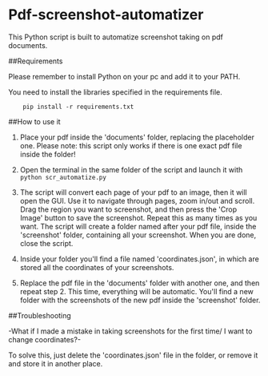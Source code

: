 # Pdf-screenshot-automatizer

This Python script is built to automatize screenshot taking on pdf documents.

##Requirements

Please remember to install Python on your pc and add it to your PATH.

You need to install the libraries specified in the requirements file.
```
    pip install -r requirements.txt
```

##How to use it

1. Place your pdf inside the 'documents' folder, replacing the placeholder one. Please note: this script only works if there is one exact pdf file inside the folder!

2. Open the terminal in the same folder of the script and launch it with ```python scr_automatize.py```

3. The script will convert each page of your pdf to an image, then it will open the GUI. Use it to navigate through pages,  zoom in/out and scroll. Drag the region you want to screenshot, and then press the 'Crop Image' button to save the screenshot.
Repeat this as many times as you want.
The script will create a folder named after your pdf file, inside the 'screenshot' folder, containing all your screenshot.
When you are done, close the script. 

4. Inside your folder you'll find a file named 'coordinates.json', in which are stored all the coordinates of your screenshots.

5. Replace the pdf file in the 'documents' folder with another one, and then repeat step 2.
This time, everything will be automatic. You'll find a new folder with the screenshots of the new pdf inside the 'screenshot' folder.


##Troubleshooting

-What if I made a mistake in taking screenshots for the first time/ I want to change coordinates?-

To solve this, just delete the 'coordinates.json' file in the folder, or remove it and store it in another place.









